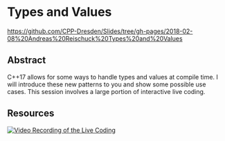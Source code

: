 # Types and Values

https://github.com/CPP-Dresden/Slides/tree/gh-pages/2018-02-08%20Andreas%20Reischuck%20Types%20and%20Values

## Abstract

C++17 allows for some ways to handle types and values at compile time.
I will introduce these new patterns to you and show some possible use cases.
This session involves a large portion of interactive live coding.

## Resources

[![Video Recording of the Live Coding](http://img.youtube.com/vi/aF9qVZyYAW8/0.jpg)](https://youtu.be/aF9qVZyYAW8)
